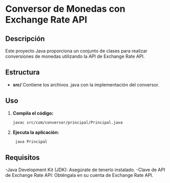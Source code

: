 # Conversor de Monedas con Exchange Rate API

## Descripción
Este proyecto Java proporciona un conjunto de clases para realizar conversiones de monedas utilizando la API de Exchange Rate API. 

## Estructura
* **src/** Contiene los archivos .java con la implementación del conversor.

## Uso
1. **Compila el código:**
   ```bash
   javac src/com/conversor/principal/Principal.java


1. **Ejecuta la aplicación:**
   ```bash
    java Principal

## Requisitos
-Java Development Kit (JDK): Asegúrate de tenerlo instalado.
-Clave de API de Exchange Rate API: Obténgala en su cuenta de Exchange Rate API.
